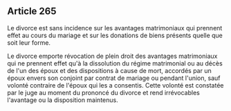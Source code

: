 Article 265
----
Le divorce est sans incidence sur les avantages matrimoniaux qui prennent effet
au cours du mariage et sur les donations de biens présents quelle que soit leur
forme.

Le divorce emporte révocation de plein droit des avantages matrimoniaux qui ne
prennent effet qu'à la dissolution du régime matrimonial ou au décès de l'un des
époux et des dispositions à cause de mort, accordés par un époux envers son
conjoint par contrat de mariage ou pendant l'union, sauf volonté contraire de
l'époux qui les a consentis. Cette volonté est constatée par le juge au moment
du prononcé du divorce et rend irrévocables l'avantage ou la disposition
maintenus.
